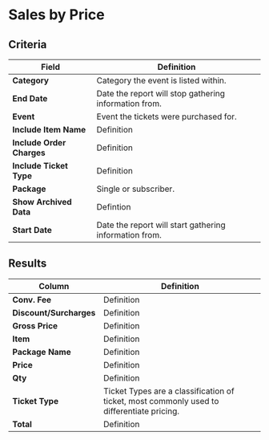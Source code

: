 # Sales by Price

## Criteria

| **Field** | **Definition** |
| --- | --- |
| **Category** | Category the event is listed within. |
| **End Date** | Date the report will stop gathering information from. |
| **Event** | Event the tickets were purchased for. |
| **Include Item Name** | Definition |
| **Include Order Charges** | Definition |
| **Include Ticket Type** | Definition |
| **Package** | Single or subscriber. |
| **Show Archived Data** | Defintion |
| **Start Date** | Date the report will start gathering information from. |

## Results

| **Column** | **Definition** |
| --- | --- |
| **Conv. Fee** | Definition |
| **Discount/Surcharges** | Definition |
| **Gross Price** | Definition |
| **Item** | Definition |
| **Package Name** | Definition |
| **Price** | Definition |
| **Qty** | Definition |
| **Ticket Type** | Ticket Types are a classification of ticket, most commonly used to differentiate pricing. |
| **Total** | Definition |

